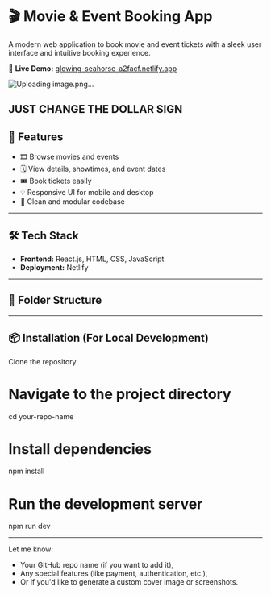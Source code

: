 # 🎬 Movie & Event Booking App

A modern web application to book movie and event tickets with a sleek user interface and intuitive booking experience.

🚀 **Live Demo:** [glowing-seahorse-a2facf.netlify.app](https://glowing-seahorse-a2facf.netlify.app/)

![Uploading image.png…]()

JUST CHANGE THE DOLLAR SIGN
---

## 📌 Features

- 🎞️ Browse movies and events
- 🗓️ View details, showtimes, and event dates
- 🎟️ Book tickets easily
- 💡 Responsive UI for mobile and desktop
- 📂 Clean and modular codebase

---

## 🛠️ Tech Stack

- **Frontend:** React.js, HTML, CSS, JavaScript
- **Deployment:** Netlify

---

## 📁 Folder Structure


---

## 📦 Installation (For Local Development)
 Clone the repository

# Navigate to the project directory
cd your-repo-name

# Install dependencies
npm install

# Run the development server
npm run dev



---

Let me know:
- Your GitHub repo name (if you want to add it),
- Any special features (like payment, authentication, etc.),
- Or if you'd like to generate a custom cover image or screenshots.
